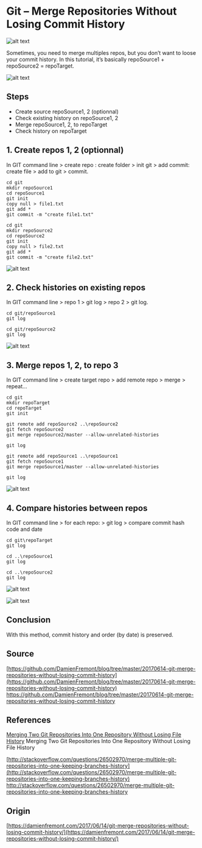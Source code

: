 Git – Merge Repositories Without Losing Commit History
======
 
![alt text](screenshots/170614122310706.png)
 
Sometimes, you need to merge multiples repos, but you don’t want to loose your commit history. In this tutorial, it’s basically repoSource1 + repoSource2 = repoTarget.
 

 
 
 
![alt text](screenshots/170614122310899.png)
 

 
## Steps
 
* Create source repoSource1, 2 (optionnal)
* Check existing history on repoSource1, 2
* Merge repoSource1, 2, to repoTarget
* Check history on repoTarget
 
## 1. Create repos 1, 2 (optionnal)
 
In GIT command line > create repo : create folder > init git > add commit: create file > add to git > commit.
 
```
cd git
mkdir repoSource1
cd repoSource1
git init
copy null > file1.txt
git add *
git commit -m "create file1.txt"
```
 
```
cd git
mkdir repoSource2
cd repoSource2
git init
copy null > file2.txt
git add *
git commit -m "create file2.txt"
```
 
 
 
 
 
![alt text](screenshots/170614122311333.png)
 

 
## 2. Check histories on existing repos
 
In GIT command line > repo 1 > git log > repo 2 > git log.
 
```
cd git/repoSource1
git log
```
 
```
cd git/repoSource2
git log
```
 
![alt text](screenshots/170614122311843.png)
 

 
## 3. Merge repos 1, 2, to repo 3
 
In GIT command line > create target repo > add remote repo > merge > repeat…
 
```
cd git
mkdir repoTarget
cd repoTarget
git init
 
git remote add repoSource2 ..\repoSource2
git fetch repoSource2
git merge repoSource2/master --allow-unrelated-histories
 
git log
 
git remote add repoSource1 ..\repoSource1
git fetch repoSource1
git merge repoSource1/master --allow-unrelated-histories
 
git log
```
 
![alt text](screenshots/170614122312260.png)
 

 
## 4. Compare histories between repos
 
In GIT command line > for each repo: > git log > compare commit hash code and date
 
```
cd git\repoTarget
git log
 
cd ..\repoSource1
git log
 
cd ..\repoSource2
git log
```
 
![alt text](screenshots/170614122312807.png)
 

 
![alt text](screenshots/170614122312840.png)
 

 
## Conclusion
 
With this method, commit history and order (by date) is preserved.
 
## Source
 
[https://github.com/DamienFremont/blog/tree/master/20170614-git-merge-repositories-without-losing-commit-history](https://github.com/DamienFremont/blog/tree/master/20170614-git-merge-repositories-without-losing-commit-history)
https://github.com/DamienFremont/blog/tree/master/20170614-git-merge-repositories-without-losing-commit-history
 
## References
 
[Merging Two Git Repositories Into One Repository Without Losing File History](https://saintgimp.org/2013/01/22/merging-two-git-repositories-into-one-repository-without-losing-file-history/)
Merging Two Git Repositories Into One Repository Without Losing File History
 
[http://stackoverflow.com/questions/26502970/merge-multiple-git-repositories-into-one-keeping-branches-history](http://stackoverflow.com/questions/26502970/merge-multiple-git-repositories-into-one-keeping-branches-history)
http://stackoverflow.com/questions/26502970/merge-multiple-git-repositories-into-one-keeping-branches-history
 
 
## Origin
[https://damienfremont.com/2017/06/14/git-merge-repositories-without-losing-commit-history/](https://damienfremont.com/2017/06/14/git-merge-repositories-without-losing-commit-history/)
 
